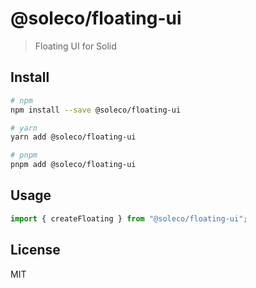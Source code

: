 # @soleco/floating-ui

> Floating UI for Solid

## Install

```bash
# npm
npm install --save @soleco/floating-ui

# yarn
yarn add @soleco/floating-ui

# pnpm
pnpm add @soleco/floating-ui
```

## Usage

```jsx
import { createFloating } from "@soleco/floating-ui";
```

## License

MIT
